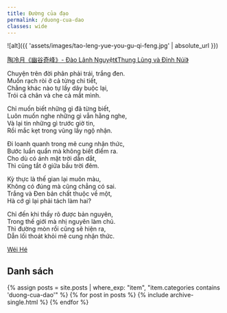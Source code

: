 ```yaml
---
title: Đường của đạo
permalink: /duong-cua-dao
classes: wide
---
```


![alt]({{ 'assets/images/tao-leng-yue-you-gu-qi-feng.jpg' | absolute_url }})
> <cite>
<a target="_blank" href="http://www.360doc.com/content/15/0914/22/15883912_499173466.shtml">
陶冷月《幽谷奇峰》- Đào Lãnh Nguyệt《Thung Lũng và Đỉnh Núi》
</a>
</cite>

Chuyện trên đời phân phải trái, trắng đen.\
Muốn rạch ròi ở cả từng chi tiết,\
Chẳng khác nào tự lấy dây buộc lại,\
Trói cả chân và che cả mắt mình.

Chỉ muốn biết những gì đã từng biết,\
Luôn muốn nghe những gì vẫn hằng nghe,\
Và lại tin những gì trước giờ tin,\
Rồi mắc kẹt trong vũng lầy ngộ nhận.

Đi loanh quanh trong mê cung nhận thức,\
Bước luẩn quẩn mà không biết điểm ra.\
Cho dù có ánh mặt trời dẫn dắt,\
Thì cũng tắt ở giữa bầu trời đêm.

Kỳ thực là thế gian lại muôn màu,\
Không có đúng mà cũng chẳng có sai.\
Trắng và Đen bản chất thuộc về một,\
Hà cớ gì lại phải tách làm hai?

Chỉ đến khi thấy rõ được bản nguyên,\
Trong thế giới mà nhị nguyên làm chủ.\
Thì đường mòn rồi cũng sẽ hiện ra,\
Dẫn lối thoát khỏi mê cung nhận thức.

> <cite>
<a target="_blank" href="https://wei-he.xyz">Wéi Hé</a>
</cite>

## Danh sách
{% assign posts = site.posts | where_exp: "item", "item.categories contains 'duong-cua-dao'" %}
{% for post in posts %}
  {% include archive-single.html %}
{% endfor %}